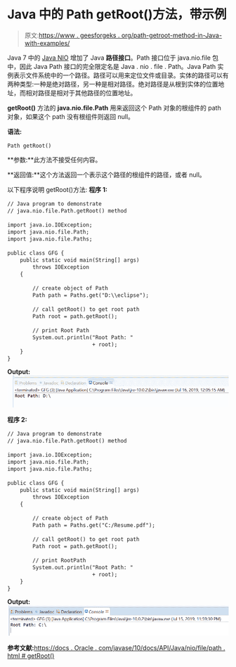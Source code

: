 # Java 中的 Path getRoot()方法，带示例

> 原文:[https://www . geesforgeks . org/path-getroot-method-in-Java-with-examples/](https://www.geeksforgeeks.org/path-getroot-method-in-java-with-examples/)

Java 7 中的 [Java NIO](https://www.geeksforgeeks.org/tag/java-nio-package/) 增加了 Java **路径接口**。Path 接口位于 java.nio.file 包中，因此 Java Path 接口的完全限定名是 Java . nio . file . Path。Java Path 实例表示文件系统中的一个路径。路径可以用来定位文件或目录。实体的路径可以有两种类型:一种是绝对路径，另一种是相对路径。绝对路径是从根到实体的位置地址，而相对路径是相对于其他路径的位置地址。

**getRoot()** 方法的 **java.nio.file.Path** 用来返回这个 Path 对象的根组件的 path 对象，如果这个 path 没有根组件则返回 null。

**语法:**

```
Path getRoot()

```

**参数:**此方法不接受任何内容。

**返回值:**这个方法返回一个表示这个路径的根组件的路径，或者 null。

以下程序说明 getRoot()方法:
**程序 1:**

```
// Java program to demonstrate
// java.nio.file.Path.getRoot() method

import java.io.IOException;
import java.nio.file.Path;
import java.nio.file.Paths;

public class GFG {
    public static void main(String[] args)
        throws IOException
    {

        // create object of Path
        Path path = Paths.get("D:\\eclipse");

        // call getRoot() to get root path
        Path root = path.getRoot();

        // print Root Path
        System.out.println("Root Path: "
                           + root);
    }
}
```

**Output:**[![](img/fb6bb278c1217883b395cb8508f37e82.png)](https://media.geeksforgeeks.org/wp-content/uploads/20190716000557/getRoot1.png)

**程序 2:**

```
// Java program to demonstrate
// java.nio.file.Path.getRoot() method

import java.io.IOException;
import java.nio.file.Path;
import java.nio.file.Paths;

public class GFG {
    public static void main(String[] args)
        throws IOException
    {

        // create object of Path
        Path path = Paths.get("C:/Resume.pdf");

        // call getRoot() to get root path
        Path root = path.getRoot();

        // print RootPath
        System.out.println("Root Path: "
                           + root);
    }
}
```

**Output:**[![](img/b6d5216253671a5b3feafe2444871264.png)](https://media.geeksforgeeks.org/wp-content/uploads/20190716000622/getRoot2.png)

**参考文献:**[https://docs . Oracle . com/javase/10/docs/API/Java/nio/file/path . html # getRoot()](https://docs.oracle.com/javase/10/docs/api/java/nio/file/Path.html#getRoot())